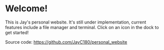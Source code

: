 # Welcome!

This is Jay's personal website. It's still under implementation, current features include a file manager and terminal. Click on an icon in the dock to get started!

Source code: https://github.com/JayC180/personal_website